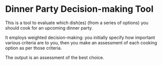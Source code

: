 # Dinner Party Decision-making Tool

This is a tool to evaluate which dish(es) (from a series of options) 
you should cook for an upcoming dinner party.

It employs weighted decision-making: you initially specify how important
various criteria are to you, then you make an assessment of each cooking 
option as per those criteria.

The output is an assessment of the best choice.